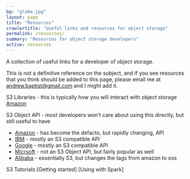 ```yaml
---
bg: "globe.jpg"
layout: page
title: "Resources"
crawlertitle: "Useful links and resources for object storage"
permalink: /resources/
summary: "Resources for object storage developers"
active: resources
---
```


A collection of useful links for a developer of object storage. 

This is not a definitive reference on the subject, and if you see resources that you think should be added to this page, please email me at [andrew.baptist@gmail.com](mailto:andrew.baptist@gmail.com) and I might add it.


S3 Libraries - this is typically how you will interact with object storage
[Amazon](https://aws.amazon.com/developer/)

S3 Object API - most developers won't care about using this directly, but still useful to have

* [Amazon](https://docs.aws.amazon.com/AmazonS3/latest/API/Welcome.html) - has become the defacto, but rapidly changing, API
* [IBM](https://cloud.ibm.com/docs/services/cloud-object-storage/about-cos.html) - mostly an S3 compatible API
* [Google](https://cloud.google.com/storage/docs/json_api/v1/) - mostly an S3 compatible API
* [Micrsoft](https://docs.microsoft.com/en-us/azure/storage/blobs/storage-blobs-introduction) - not an S3 Object API, but fairly popular as well
* [Alibaba](https://www.alibabacloud.com/help/doc-detail/31947.htm?spm=a2c63.p38356.b99.425.62a42234RMPxBj) - essentially S3, but changes the tags from amazon to oss

S3 Tutorials
[Getting started]
[Using with Spark]



